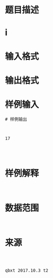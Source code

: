 

# 题目描述



# i



# 输入格式



# 输出格式



# 样例输入


<pre>
# 样例输出


<pre>17</pre>

# 样例解释



# 数据范围



# 来源


<p>
qbxt 2017.10.3 t2
</p>
<he></he>
